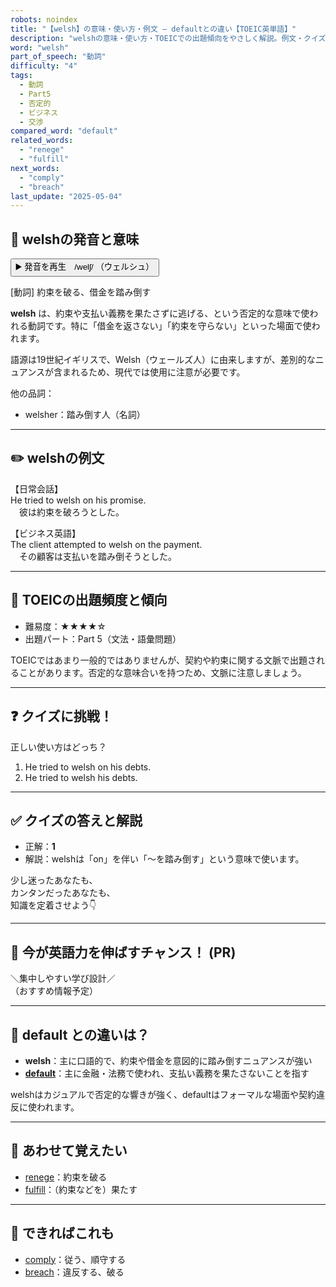 ```yaml
---
robots: noindex
title: "【welsh】の意味・使い方・例文 ― defaultとの違い【TOEIC英単語】"
description: "welshの意味・使い方・TOEICでの出題傾向をやさしく解説。例文・クイズ付きでdefaultとの違いもわかりやすく学べます。"
word: "welsh"
part_of_speech: "動詞"
difficulty: "4"
tags:
  - 動詞
  - Part5
  - 否定的
  - ビジネス
  - 交渉
compared_word: "default"
related_words:
  - "renege"
  - "fulfill"
next_words:
  - "comply"
  - "breach"
last_update: "2025-05-04"
---
```


## 🔰 welshの発音と意味

<button class="play-audio" onclick="playTTS('welsh')">
  <span class="play-audio-main">
    ▶️ 発音を再生　/welʃ/
  </span>
  <span class="play-audio-sub">
    （ウェルシュ）
  </span>
</button>

[動詞] 約束を破る、借金を踏み倒す

**welsh** は、約束や支払い義務を果たさずに逃げる、という否定的な意味で使われる動詞です。特に「借金を返さない」「約束を守らない」といった場面で使われます。

語源は19世紀イギリスで、Welsh（ウェールズ人）に由来しますが、差別的なニュアンスが含まれるため、現代では使用に注意が必要です。

他の品詞：  
- welsher：踏み倒す人（名詞）

---

## ✏️ welshの例文

【日常会話】  
He tried to welsh on his promise.  
　彼は約束を破ろうとした。

【ビジネス英語】  
The client attempted to welsh on the payment.  
　その顧客は支払いを踏み倒そうとした。

---

## 🎯 TOEICの出題頻度と傾向

- 難易度：★★★★☆
- 出題パート：Part 5（文法・語彙問題）

TOEICではあまり一般的ではありませんが、契約や約束に関する文脈で出題されることがあります。否定的な意味合いを持つため、文脈に注意しましょう。

---

## ❓ クイズに挑戦！

正しい使い方はどっち？

1. He tried to welsh on his debts.  
2. He tried to welsh his debts.

---

## ✅ クイズの答えと解説

- 正解：**1**
- 解説：welshは「on」を伴い「～を踏み倒す」という意味で使います。

少し迷ったあなたも、  
カンタンだったあなたも、  
知識を定着させよう👇️

---

## 🚀 今が英語力を伸ばすチャンス！ (PR)

<div class="info-center">
＼集中しやすい学び設計／<br>  
（おすすめ情報予定）
</div>

---

## 🤔  default との違いは？

- **welsh**：主に口語的で、約束や借金を意図的に踏み倒すニュアンスが強い
- **[default](/word/default/)**：主に金融・法務で使われ、支払い義務を果たさないことを指す

welshはカジュアルで否定的な響きが強く、defaultはフォーマルな場面や契約違反に使われます。

---

## 🧩 あわせて覚えたい

- [renege](/word/renege/)：約束を破る
- [fulfill](/word/fulfill/)：（約束などを）果たす

---

## 📖 できればこれも

- [comply](/word/comply/)：従う、順守する
- [breach](/word/breach/)：違反する、破る

<!-- cvid: aid10_bid38 -->
